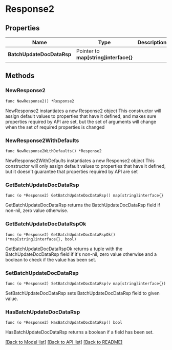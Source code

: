 # Response2

## Properties

Name | Type | Description | Notes
------------ | ------------- | ------------- | -------------
**BatchUpdateDocDataRsp** | Pointer to **map[string]interface{}** |  | [optional] 

## Methods

### NewResponse2

`func NewResponse2() *Response2`

NewResponse2 instantiates a new Response2 object
This constructor will assign default values to properties that have it defined,
and makes sure properties required by API are set, but the set of arguments
will change when the set of required properties is changed

### NewResponse2WithDefaults

`func NewResponse2WithDefaults() *Response2`

NewResponse2WithDefaults instantiates a new Response2 object
This constructor will only assign default values to properties that have it defined,
but it doesn't guarantee that properties required by API are set

### GetBatchUpdateDocDataRsp

`func (o *Response2) GetBatchUpdateDocDataRsp() map[string]interface{}`

GetBatchUpdateDocDataRsp returns the BatchUpdateDocDataRsp field if non-nil, zero value otherwise.

### GetBatchUpdateDocDataRspOk

`func (o *Response2) GetBatchUpdateDocDataRspOk() (*map[string]interface{}, bool)`

GetBatchUpdateDocDataRspOk returns a tuple with the BatchUpdateDocDataRsp field if it's non-nil, zero value otherwise
and a boolean to check if the value has been set.

### SetBatchUpdateDocDataRsp

`func (o *Response2) SetBatchUpdateDocDataRsp(v map[string]interface{})`

SetBatchUpdateDocDataRsp sets BatchUpdateDocDataRsp field to given value.

### HasBatchUpdateDocDataRsp

`func (o *Response2) HasBatchUpdateDocDataRsp() bool`

HasBatchUpdateDocDataRsp returns a boolean if a field has been set.


[[Back to Model list]](../README.md#documentation-for-models) [[Back to API list]](../README.md#documentation-for-api-endpoints) [[Back to README]](../README.md)


